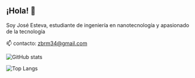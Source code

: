 ## ¡Hola! 👋
Soy José Esteva, estudiante de ingeniería en nanotecnología y apasionado de la tecnología

📫 contacto: zbrm34@gmail.com

![GitHub stats](https://github-readme-stats.vercel.app/api?username=joscor34&show_icons=true&theme=transparent)


![Top Langs](https://github-readme-stats.vercel.app/api/top-langs/?username=joscor34&langs_count=8)
<!--
**joscor34/joscor34** is a ✨ _special_ ✨ repository because its `README.md` (this file) appears on your GitHub profile.

Here are some ideas to get you started:

- 🔭 I’m currently working on ...
- 🌱 I’m currently learning ...
- 👯 I’m looking to collaborate on ...
- 🤔 I’m looking for help with ...
- 💬 Ask me about ...
- 
- 😄 Pronouns: ...
- ⚡ Fun fact: ...
-->
